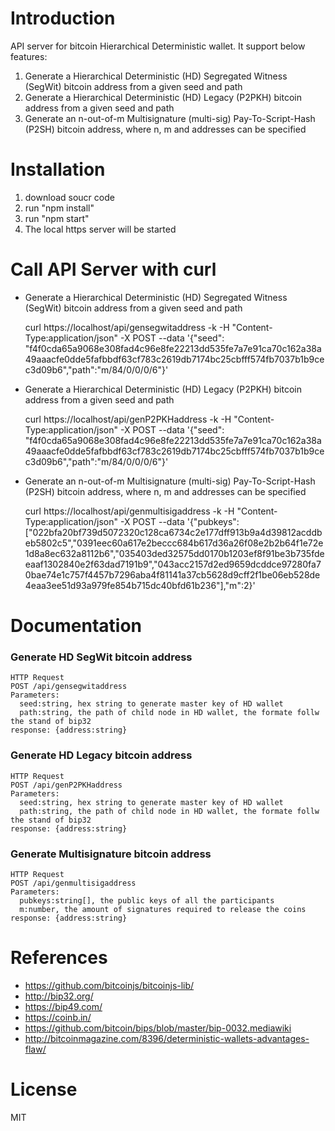 # Introduction 
API server for bitcoin Hierarchical Deterministic wallet. It support below features:
1. Generate a Hierarchical Deterministic (HD) Segregated Witness (SegWit) bitcoin address from a given seed and path
2. Generate a Hierarchical Deterministic (HD) Legacy (P2PKH) bitcoin address from a given seed and path
3.  Generate an n-out-of-m Multisignature (multi-sig) Pay-To-Script-Hash (P2SH) bitcoin address, where n, m and addresses can be specified

# Installation
1.	download soucr code
2.	run "npm install"
3.	run "npm start"
4.	The local https server will be started

# Call API Server with curl
- Generate a Hierarchical Deterministic (HD) Segregated Witness (SegWit) bitcoin address from a given seed and path

    curl https://localhost/api/gensegwitaddress -k -H "Content-Type:application/json" -X POST --data '{"seed": "f4f0cda65a9068e308fad4c96e8fe22213dd535fe7a7e91ca70c162a38a49aaacfe0dde5fafbbdf63cf783c2619db7174bc25cbfff574fb7037b1b9cec3d09b6","path":"m/84/0/0/0/6"}'

- Generate a Hierarchical Deterministic (HD) Legacy (P2PKH) bitcoin address from a given seed and path

    curl https://localhost/api/genP2PKHaddress -k -H "Content-Type:application/json" -X POST --data '{"seed": "f4f0cda65a9068e308fad4c96e8fe22213dd535fe7a7e91ca70c162a38a49aaacfe0dde5fafbbdf63cf783c2619db7174bc25cbfff574fb7037b1b9cec3d09b6","path":"m/84/0/0/0/6"}'

- Generate an n-out-of-m Multisignature (multi-sig) Pay-To-Script-Hash (P2SH) bitcoin address, where n, m and addresses can be specified

    curl https://localhost/api/genmultisigaddress -k -H "Content-Type:application/json" -X POST --data '{"pubkeys":["022bfa20bf739d5072320c128ca6734c2e177dff913b9a4d39812acddbeb5802c5","0391eec60a617e2beccc684b617d36a26f08e2b2b64f1e72e1d8a8ec632a8112b6","035403ded32575dd0170b1203ef8f91be3b735fdeeaaf1302840e2f63dad7191b9","043acc2157d2ed9659dcddce97280fa70bae74e1c757f4457b7296aba4f81141a37cb5628d9cff2f1be06eb528de4eaa3ee51d93a979fe854b715dc40bfd61b236"],"m":2}'


# Documentation

### Generate HD SegWit bitcoin address
    HTTP Request
    POST /api/gensegwitaddress
    Parameters:
      seed:string, hex string to generate master key of HD wallet
      path:string, the path of child node in HD wallet, the formate follw the stand of bip32
    response: {address:string}

### Generate HD Legacy bitcoin address
    HTTP Request
    POST /api/genP2PKHaddress
    Parameters:
      seed:string, hex string to generate master key of HD wallet
      path:string, the path of child node in HD wallet, the formate follw the stand of bip32
    response: {address:string}

### Generate Multisignature bitcoin address
    HTTP Request
    POST /api/genmultisigaddress
    Parameters:
      pubkeys:string[], the public keys of all the participants
      m:number, the amount of signatures required to release the coins
    response: {address:string}

# References
- https://github.com/bitcoinjs/bitcoinjs-lib/
- http://bip32.org/
- https://bip49.com/
- https://coinb.in/
- https://github.com/bitcoin/bips/blob/master/bip-0032.mediawiki
- http://bitcoinmagazine.com/8396/deterministic-wallets-advantages-flaw/

# License
MIT
